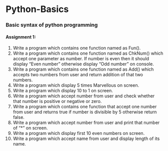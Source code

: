 # Python-Basics<br/>
### Basic syntax of python programming <br/>
#### Assignment 1:<br/>
  1. Write a program which contains one function named as Fun(). <br/>
  1. Write a program which contains one function named as ChkNum() which accept one
  parameter as number. If number is even then it should display “Even number” otherwise
  display “Odd number” on console. <br/>
  1. Write a program which contains one function named as Add() which accepts two numbers
  from user and return addition of that two numbers. <br/>
  1. Write a program which display 5 times Marvellous on screen.<br/>
  1. Write a program which display 10 to 1 on screen. <br/>
  1. Write a program which accept number from user and check whether that number is positive or negative or zero.<br/>
  1. Write a program which contains one function that accept one number from user and returns true if number is divisible by 5 otherwise return false.<br/>
  1. Write a program which accept number from user and print that number of “*” on screen.<br/>
  1. Write a program which display first 10 even numbers on screen.<br/>
  1. Write a program which accept name from user and display length of its name.<br/>
  
